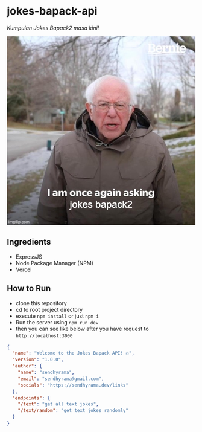 # jokes-bapack-api

*Kumpulan Jokes Bapack2 masa kini!*

![Jokes Bapack2](/assets/images/jokes-bapack.jpeg "Jokes Bapack2")

## Ingredients

- ExpressJS
- Node Package Manager (NPM)
- Vercel

## How to Run

- clone this repository
- cd to root project directory
- execute `npm install` or just `npm i`
- Run the server using `npm run dev`
- then you can see like below after you have request to `http://localhost:3000`

```json
{
  "name": "Welcome to the Jokes Bapack API! 🔥",
  "version": "1.0.0",
  "author": {
    "name": "sendhyrama",
    "email": "sendhyrama@gmail.com",
    "socials": "https://sendhyrama.dev/links"
  },
  "endpoints": {
    "/text": "get all text jokes",
    "/text/random": "get text jokes randomly"
  }
}
```
